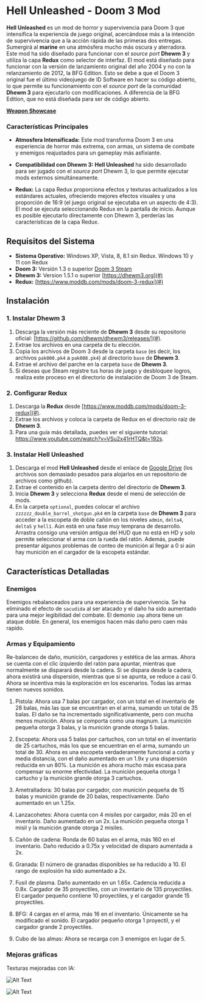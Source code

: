 # Hell Unleashed - Doom 3 Mod

**Hell Unleashed** es un mod de horror y supervivencia para Doom 3 que intensifica la experiencia de juego original, acercándose más a la intención de supervivencia que a la acción rápida de las primeras dos entregas. Sumergirá al **marine** en una atmósfera mucho más oscura y aterradora. Este mod ha sido diseñado para funcionar con el _source port_ **Dhewm 3** y utiliza la capa **Redux** como selector de interfaz. El mod está diseñado para funcionar con la versión de lanzamiento original del año 2004 y no con la relanzamiento de 2012, la BFG Edition. Esto se debe a que el Doom 3 original fue el último videojuego de ID Software en hacer su código abierto, lo que permite su funcionamiento con el _source port_ de la comunidad **Dhewm 3** para ejecutarlo con modificaciones. A diferencia de la BFG Edition, que no está diseñada para ser de código abierto.

**<a href="https://roberrtoia.github.io/Hell-Unleashed/" target="_blank">Weapon Showcase</a>**

### Características Principales

-   **Atmosfera Intensificada:** Este mod transforma Doom 3 en una experiencia de horror más extrema, con armas, un sistema de combate y enemigos reajustados para un gameplay más asfixiante.
    
-   **Compatibilidad con Dhewm 3:** **Hell Unleashed** ha sido desarrollado para ser jugado con el _source port_ Dhewm 3, lo que permite ejecutar mods externos simultáneamente.
    
-   **Redux:** La capa Redux proporciona efectos y texturas actualizados a los estándares actuales, ofreciendo mejores efectos visuales y una proporción de 16:9 (el juego original se ejecutaba en un aspecto de 4:3). El mod se ejecuta seleccionando Redux en la pantalla de inicio. Aunque es posible ejecutarlo directamente con Dhewm 3, perderías las características de la capa Redux.


## Requisitos del Sistema

-   **Sistema Operativo:** Windows XP, Vista, 8, 8.1 sin Redux. Windows 10 y 11 con Redux
-   **Doom 3:** Versión 1.3 o superior [Doom 3 Steam](https://store.steampowered.com/app/208200/DOOM_3/) 
-   **Dhewm 3:** Version 1.5.1 o superior [https://dhewm3.org](#)
-   **Redux:** [https://www.moddb.com/mods/doom-3-redux](#)


## Instalación

### 1. Instalar Dhewm 3

1.  Descarga la versión más reciente de **Dhewm 3** desde su repositorio oficial: [https://github.com/dhewm/dhewm3/releases/](#).
2.  Extrae los archivos en una carpeta de tu elección.
3.  Copia los archivos de Doom 3 desde la carpeta `base` (es decir, los archivos `pak000.pk4` a `pak008.pk4`) al directorio `base` de **Dhewm 3**.
4.  Extrae el archivo del parche en la carpeta `base` de **Dhewm 3**.
5.  Si deseas que Steam registre tus horas de juego y desbloquee logros, realiza este proceso en el directorio de instalación de Doom 3 de Steam.


### 2. Configurar Redux

1.  Descarga la **Redux** desde [https://www.moddb.com/mods/doom-3-redux](#).
2.  Extrae los archivos y coloca la carpeta de Redux en el directorio raíz de **Dhewm 3**.
3.  Para una guía más detallada, puedes ver el siguiente tutorial: https://www.youtube.com/watch?v=VSu2x41rHTQ&t=192s.


### 3. Instalar Hell Unleashed

1.  Descarga el mod **Hell Unleashed** desde el enlace de [Google Drive](https://drive.google.com/drive/folders/1SW7ppMkqu_keK48sNbnJqUiVwNlcCPJ6?usp=sharing) (los archivos son demasiado pesados para alojarlos en un repositorio de archivos como github).
2.  Extrae el contenido en la carpeta dentro del directorio de **Dhewm 3**.
3.  Inicia **Dhewm 3** y selecciona **Redux** desde el menú de selección de mods.
4. En la carpeta `optional`, puedes colocar el archivo `zzzzzz_double_barrel_shotgun.pk4` en la carpeta `base` de **Dhewm 3** para acceder a la escopeta de doble cañón en los niveles `admin`, `delta4`, `delta5` y `hell1`. Aún está en una fase muy temprana de desarrollo. Arrastra consigo una versión antigua del HUD que no está en HD y solo permite seleccionar el arma con la rueda del ratón. Además, puede presentar algunos problemas de conteo de munición al llegar a 0 si aún hay munición en el cargador de la escopeta estándar.


## Características Detalladas

### Enemigos

Enemigos rebalanceados para una experiencia de supervivencia. Se ha eliminado el efecto de `sacudida` al ser atacado y el daño ha sido aumentado para una mejor legibilidad del combate. El demonio `imp` ahora tiene un ataque doble. En general, los enemigos hacen más daño pero caen más rapido.

### Armas y Equipamiento

Re-balanceo de daño, munición, cargadores y estética de las armas. Ahora se cuenta con el clic izquierdo del ratón para apuntar, mientras que normalmente se disparará desde la cadera. Si se dispara desde la cadera, ahora existirá una dispersión, mientras que si se apunta, se reduce a casi 0. Ahora se incentiva más la exploración en los escenarios. Todas las armas tienen nuevos sonidos.

1.  Pistola: Ahora usa 7 balas por cargador, con un total en el inventario de 28 balas, más las que se encuentran en el arma, sumando un total de 35 balas. El daño se ha incrementado significativamente, pero con mucha menos munición. Ahora se comporta como una magnum. La munición pequeña otorga 3 balas, y la munición grande otorga 5 balas.

2.  Escopeta: Ahora usa 5 balas por cartuchos, con un total en el inventario de 25 cartuchos, más los que se encuentran en el arma, sumando un total de 30. Ahora es una escopeta verdaderamente funcional a corta y media distancia, con el daño aumentado en un 1.9x y una dispersión reducida en un 80%. La munición es ahora mucho más escasa para compensar su enorme efectividad. La munición pequeña otorga 1 cartucho y la munición grande otorga 3 cartuchos.

3.  Ametralladora: 30 balas por cargador, con munición pequeña de 15 balas y munición grande de 20 balas, respectivamente. Daño aumentado en un 1.25x.

4. Lanzacohetes: Ahora cuenta con 4 misiles por cargador, más 20 en el inventario. Daño aumentado en un 2x. La munición pequeña otorga 1 misil y la munición grande otorga 2 misiles.

5. Cañón de cadena: Ronda de 60 balas en el arma, más 160 en el inventario. Daño reducido a 0.75x y velocidad de disparo aumentada a 2x.

6. Granada: El número de granadas disponibles se ha reducido a 10. El rango de explosión ha sido aumentado a 2x.

7. Fusil de plasma. Daño aumentado en un 1.65x. Cadencia reducida a 0.8x. Cargador de 35 proyectiles, con un inventario de 135 proyectiles. El cargador pequeño contiene 10 proyectiles, y el cargador grande 15 proyectiles.

8. BFG: 4 cargas en el arma, más 16 en el inventario. Únicamente se ha modificado el sonido. El cargador pequeño otorga 1 proyectil, y el cargador grande 2 proyectiles.

9. Cubo de las almas: Ahora se recarga con 3 enemigos en lugar de 5.


### Mejoras gráficas

Texturas mejoradas con IA:

![Alt Text](https://github.com/RoberrtoIA/Hell-Unleashed/blob/main/Doom%203%20comparasion%201.gif)

![Alt Text](https://github.com/RoberrtoIA/Hell-Unleashed/blob/main/Doom%203%20comparasion%202.gif)
